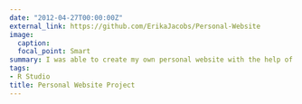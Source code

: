 ```yaml
---
date: "2012-04-27T00:00:00Z"
external_link: https://github.com/ErikaJacobs/Personal-Website
image:
  caption: 
  focal_point: Smart
summary: I was able to create my own personal website with the help of R Studio, Blogdown, and Hugo. This project features all project files that created it.
tags:
- R Studio
title: Personal Website Project
---
```

